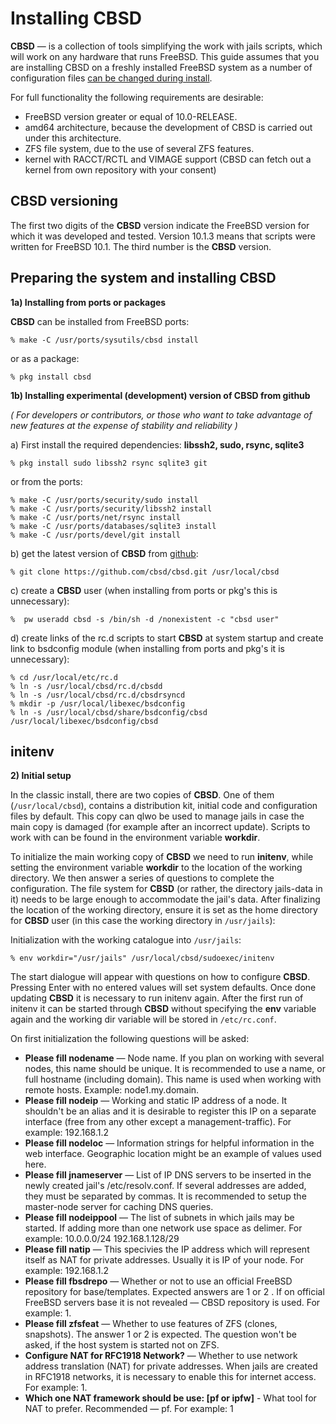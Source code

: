 # Installing CBSD

**CBSD** — is a collection of tools simplifying the work with jails scripts, which will work on any hardware that runs FreeBSD. This guide assumes that you are installing CBSD on a freshly installed FreeBSD system as a number of configuration files [can be changed during install](https://www.bsdstore.ru/en/custom_freecbsd.html).


For full functionality the following requirements are desirable:

  +  FreeBSD version greater or equal of 10.0-RELEASE.
  +  amd64 architecture, because the development of CBSD is carried out under this architecture.
  +  ZFS file system, due to the use of several ZFS features.
  +  kernel with RACCT/RCTL and VIMAGE support (CBSD can fetch out a kernel from own repository with your consent)


## CBSD versioning


The first two digits of the **CBSD** version indicate the FreeBSD version for which it was developed and tested. Version 10.1.3 means that scripts were written for FreeBSD 10.1. The third number is the **CBSD** version.

## Preparing the system and installing CBSD


**1a) Installing from ports or packages**

**CBSD** can be installed from FreeBSD ports:

```
% make -C /usr/ports/sysutils/cbsd install
```

or as a package:

```
% pkg install cbsd
```

**1b) Installing experimental (development) version of CBSD from github**

 *( For developers or contributors, or those who want to take advantage of new features at the expense of stability and reliability )*

 a) First install the required dependencies: **libssh2, sudo, rsync, sqlite3**


```
% pkg install sudo libssh2 rsync sqlite3 git
```

or from the ports:

```
% make -C /usr/ports/security/sudo install
% make -C /usr/ports/security/libssh2 install
% make -C /usr/ports/net/rsync install
% make -C /usr/ports/databases/sqlite3 install
% make -C /usr/ports/devel/git install
```

b) get the latest version of **CBSD** from [github](https://github.com/):

```
% git clone https://github.com/cbsd/cbsd.git /usr/local/cbsd
```

c) create a **CBSD** user (when installing from ports or pkg's this is unnecessary):

```
%  pw useradd cbsd -s /bin/sh -d /nonexistent -c "cbsd user"
```

d) create links of the rc.d scripts to start **CBSD** at system startup and create link to bsdconfig module (when installing from ports and pkg's it is unnecessary):

```
% cd /usr/local/etc/rc.d
% ln -s /usr/local/cbsd/rc.d/cbsdd
% ln -s /usr/local/cbsd/rc.d/cbsdrsyncd
% mkdir -p /usr/local/libexec/bsdconfig
% ln -s /usr/local/cbsd/share/bsdconfig/cbsd /usr/local/libexec/bsdconfig/cbsd
```

## initenv

**2) Initial setup**

In the classic install, there are two copies of **CBSD**. One of them (`/usr/local/cbsd`), contains a distribution kit, initial code and configuration files by default. This copy can qlwo be used to manage jails in case the main copy is damaged (for example after an incorrect update). Scripts to work with can be found in the environment variable **workdir**.

To initialize the main working copy of **CBSD** we need to run **initenv**, while setting the environment variable **workdir** to the location of the working directory. We then answer a series of questions to complete the configuration. The file system for **CBSD** (or rather, the directory jails-data in it) needs to be large enough to accommodate the jail's data. After finalizing the location of the working directory, ensure it is set as the home directory for **CBSD** user (in this case the working directory in `/usr/jails`):

Initialization with the working catalogue into `/usr/jails`:

```
% env workdir="/usr/jails" /usr/local/cbsd/sudoexec/initenv
```

The start dialogue will appear with questions on how to configure **CBSD**. Pressing Enter with no entered values will set system defaults. Once done updating **CBSD** it is necessary to run initenv again. After the first run of initenv it can be started through **CBSD** without specifying the **env** variable again and the working dir variable will be stored in `/etc/rc.conf`.

On first initialization the following questions will be asked:


  +  **Please fill nodename** — Node name. If you plan on working with several nodes, this name should be unique. It is recommended to use a name, or full hostname (including domain). This name is used when working with remote hosts. Example: node1.my.domain.
  +  **Please fill nodeip** — Working and static IP address of a node. It shouldn't be an alias and it is desirable to register this IP on a separate interface (free from any other except a management-traffic). For example: 192.168.1.2
  +  **Please fill nodeloc** — Information strings for helpful information in the web interface. Geographic location might be an example of values used here.
  +  **Please fill jnameserver** — List of IP DNS servers to be inserted in the newly created jail's /etc/resolv.conf. If several addresses are added, they must be separated by commas. It is recommended to setup the master-node server for caching DNS queries.
  +  **Please fill nodeippool** — The list of subnets in which jails may be started. If adding more than one network use space as delimer. For example: 10.0.0.0/24 192.168.1.128/29
  +  **Please fill natip** — This specivies the IP address which will represent itself as NAT for private addresses. Usually it is IP of your node. For example: 192.168.1.2
  +  **Please fill fbsdrepo** — Whether or not to use an official FreeBSD repository for base/templates. Expected answers are 1 or 2 . If on official FreeBSD servers base it is not revealed — CBSD repository is used. For example: 1.
  +  **Please fill zfsfeat** — Whether to use features of ZFS (clones, snapshots). The answer 1 or 2 is expected. The question won't be asked, if the host system is started not on ZFS.
  +  **Configure NAT for RFC1918 Network?** — Whether to use network address translation (NAT) for private addresses. When jails are created in RFC1918 networks, it is necessary to enable this for internet access. For example: 1.
  +  **Which one NAT framework should be use: [pf or ipfw]** - What tool for NAT to prefer. Recommended — pf. For example: 1

